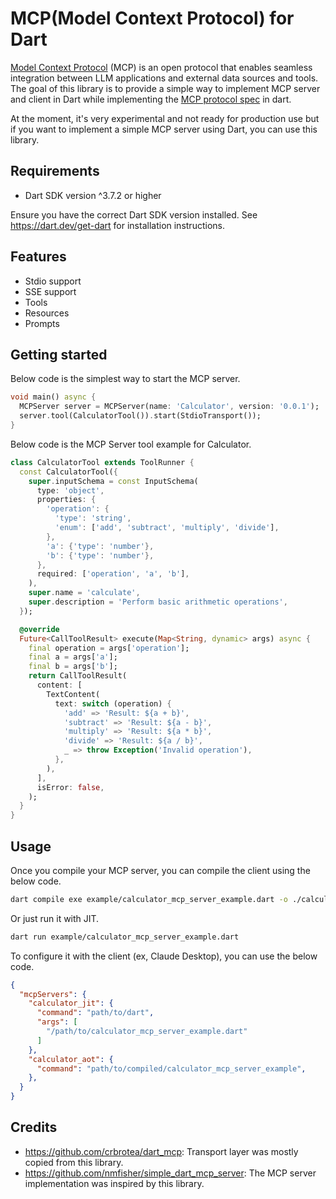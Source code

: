 # MCP(Model Context Protocol) for Dart

[Model Context Protocol](https://modelcontextprotocol.io/) (MCP) is an open protocol that enables seamless integration between LLM applications and external data sources and tools. The goal of this library is to provide a simple way to implement MCP server and client in Dart while implementing the [MCP protocol spec](https://spec.modelcontextprotocol.io/) in dart.

At the moment, it's very experimental and not ready for production use but if you want to implement a simple MCP server using Dart, you can use this library.

## Requirements

- Dart SDK version ^3.7.2 or higher

Ensure you have the correct Dart SDK version installed. See https://dart.dev/get-dart for installation instructions.

## Features

- Stdio support
- SSE support
- Tools
- Resources
- Prompts

## Getting started

Below code is the simplest way to start the MCP server.

```dart
void main() async {
  MCPServer server = MCPServer(name: 'Calculator', version: '0.0.1');
  server.tool(CalculatorTool()).start(StdioTransport());
}
```

Below code is the MCP Server tool example for Calculator.

```dart
class CalculatorTool extends ToolRunner {
  const CalculatorTool({
    super.inputSchema = const InputSchema(
      type: 'object',
      properties: {
        'operation': {
          'type': 'string',
          'enum': ['add', 'subtract', 'multiply', 'divide'],
        },
        'a': {'type': 'number'},
        'b': {'type': 'number'},
      },
      required: ['operation', 'a', 'b'],
    ),
    super.name = 'calculate',
    super.description = 'Perform basic arithmetic operations',
  });

  @override
  Future<CallToolResult> execute(Map<String, dynamic> args) async {
    final operation = args['operation'];
    final a = args['a'];
    final b = args['b'];
    return CallToolResult(
      content: [
        TextContent(
          text: switch (operation) {
            'add' => 'Result: ${a + b}',
            'subtract' => 'Result: ${a - b}',
            'multiply' => 'Result: ${a * b}',
            'divide' => 'Result: ${a / b}',
            _ => throw Exception('Invalid operation'),
          },
        ),
      ],
      isError: false,
    );
  }
}
```

## Usage

Once you compile your MCP server, you can compile the client using the below code.

```bash
dart compile exe example/calculator_mcp_server_example.dart -o ./calculator_mcp_server_example
```

Or just run it with JIT.

```bash
dart run example/calculator_mcp_server_example.dart
```

To configure it with the client (ex, Claude Desktop), you can use the below code.

```json
{
  "mcpServers": {
    "calculator_jit": {
      "command": "path/to/dart",
      "args": [
        "/path/to/calculator_mcp_server_example.dart"
      ]
    },
    "calculator_aot": {
      "command": "path/to/compiled/calculator_mcp_server_example",
    },
  }
}
```

## Credits

- <https://github.com/crbrotea/dart_mcp>: Transport layer was mostly copied from this library.
- <https://github.com/nmfisher/simple_dart_mcp_server>: The MCP server implementation was inspired by this library.
